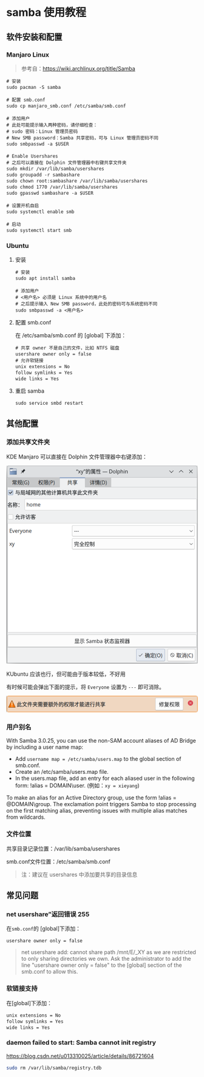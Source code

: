 # samba 使用教程

## 软件安装和配置

### Manjaro Linux

> 参考自：https://wiki.archlinux.org/title/Samba

```shell
# 安装
sudo pacman -S samba

# 配置 smb.conf
sudo cp manjaro_smb.conf /etc/samba/smb.conf

# 添加用户
# 此处可能提示输入两种密码，请仔细检查：
# sudo 密码：Linux 管理员密码
# New SMB password：Samba 共享密码，可与 Linux 管理员密码不同
sudo smbpasswd -a $USER

# Enable Usershares
# 之后可以直接在 Dolphin 文件管理器中右键共享文件夹
sudo mkdir /var/lib/samba/usershares
sudo groupadd -r sambashare
sudo chown root:sambashare /var/lib/samba/usershares
sudo chmod 1770 /var/lib/samba/usershares
sudo gpasswd sambashare -a $USER

# 设置开机自启
sudo systemctl enable smb

# 启动
sudo systemctl start smb
```

### Ubuntu

1. 安装

    ```shell
    # 安装
    sudo apt install samba
    
    # 添加用户
    # <用户名> 必须是 Linux 系统中的用户名
    # 之后提示输入 New SMB password，此处的密码可与系统密码不同
    sudo smbpasswd -a <用户名>
    ```

2. 配置 smb.conf

    在 /etc/samba/smb.conf 的 [global] 下添加：

    ```shell
    # 共享 owner 不是自己的文件，比如 NTFS 磁盘
    usershare owner only = false
    # 允许软链接
    unix extensions = No
    follow symlinks = Yes
    wide links = Yes
    ```

3. 重启 samba

    ```shell
    sudo service smbd restart
    ```

## 其他配置

### 添加共享文件夹

KDE Manjaro 可以直接在 Dolphin 文件管理器中右键添加：

![image-20240603145410655](samba使用教程.assets/image-20240603145410655.png)

KUbuntu 应该也行，但可能由于版本较低，不好用

有时候可能会弹出下面的提示，将 `Everyone` 设置为 `---` 即可消除。

![image-20240603145614449](samba使用教程.assets/image-20240603145614449.png)

### 用户别名

With Samba 3.0.25, you can use the non-SAM account aliases of AD Bridge by including a user name map:

- Add `username map = /etc/samba/users.map` to the global section of smb.conf.
- Create an /etc/samba/users.map file.
- In the users.map file, add an entry for each aliased user in the following form: !alias = DOMAIN\user. (例如：`xy = xieyang`)

To make an alias for an Active Directory group, use the form !alias = @DOMAIN\group. The exclamation point triggers Samba to stop processing on the first matching alias, preventing issues with multiple alias matches from wildcards.

### 文件位置

共享目录记录位置：/var/lib/samba/usershares

smb.conf文件位置：/etc/samba/smb.conf

>  注：建议在 usershares 中添加要共享的目录信息

## 常见问题

### net usershare”返回错误 255

在`smb.conf`的 [global]下添加：

```
usershare owner only = false
```

> net usershare add: cannot share path /mnt/E/_XY as we are restricted to only sharing directories we own.
> 	Ask the administrator to add the line "usershare owner only = false" 
> 	to the [global] section of the smb.conf to allow this.

### 软链接支持

在[global]下添加：

```
unix extensions = No
follow symlinks = Yes
wide links = Yes
```

### daemon failed to start: Samba cannot init registry

https://blog.csdn.net/u013310025/article/details/86721604

```bash
sudo rm /var/lib/samba/registry.tdb
```

